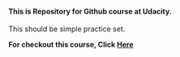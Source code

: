 #### This is Repository for Github course at Udacity.

This should be simple practice set.

**For checkout  this course, Click [Here](https://in.udacity.com/course/github-collaboration--ud456)**
